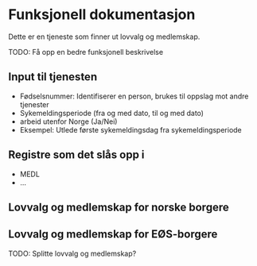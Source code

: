 # Funksjonell dokumentasjon

Dette er en tjeneste som finner ut lovvalg og medlemskap.

TODO: Få opp en bedre funksjonell beskrivelse

## Input til tjenesten
* Fødselsnummer: Identifiserer en person, brukes til oppslag mot andre tjenester
* Sykemeldingsperiode (fra og med dato, til og med dato)
* arbeid utenfor Norge (Ja/Nei)
* Eksempel: Utlede første sykemeldingsdag fra sykemeldingsperiode

## Registre som det slås opp i
* MEDL
* ...

## Lovvalg og medlemskap for norske borgere


## Lovvalg og medlemskap for EØS-borgere



TODO: Splitte lovvalg og medlemskap?

